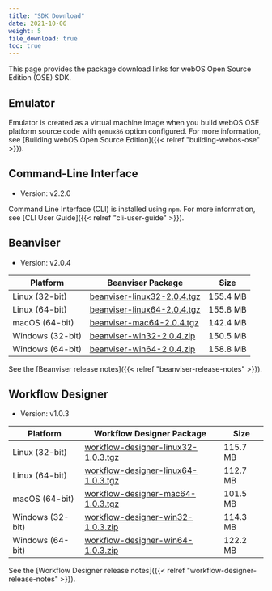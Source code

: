 ```yaml
---
title: "SDK Download"
date: 2021-10-06
weight: 5
file_download: true
toc: true
---
```


This page provides the package download links for webOS Open Source Edition (OSE) SDK.

## Emulator 

Emulator is created as a virtual machine image when you build webOS OSE platform source code with `qemux86` option configured. For more information, see [Building webOS Open Source Edition]({{< relref "building-webos-ose" >}}).

## Command-Line Interface

* Version: v2.2.0

Command Line Interface (CLI) is installed using `npm`. For more information, see [CLI User Guide]({{< relref "cli-user-guide" >}}).

## Beanviser

* Version: v2.0.4

|	Platform	|	Beanviser Package	|	Size	|
|-----------------------|-------------------|-----------|
|	Linux (32-bit)	|	<a href="javascript:" onclick="file_dn('Beanviser', 'Linux', 'beanviser-linux32-2.0.4.tgz', 'https://webosose.s3.ap-northeast-2.amazonaws.com/tools/beanviser/v2.0.4/beanviser-linux32-2.0.4.tgz');">beanviser-linux32-2.0.4.tgz</a>	|	155.4 MB	|
|	Linux (64-bit)	|	<a href="javascript:" onclick="file_dn('Beanviser', 'Linux', 'beanviser-linux64-2.0.4.tgz', 'https://webosose.s3.ap-northeast-2.amazonaws.com/tools/beanviser/v2.0.4/beanviser-linux64-2.0.4.tgz');">beanviser-linux64-2.0.4.tgz</a>	|	155.8 MB	|
|	macOS (64-bit)	|	<a href="javascript:" onclick="file_dn('Beanviser', 'macOS', 'beanviser-mac64-2.0.4.tgz', 'https://webosose.s3.ap-northeast-2.amazonaws.com/tools/beanviser/v2.0.4/beanviser-mac64-2.0.4.tgz');">beanviser-mac64-2.0.4.tgz</a>	|	142.4 MB	|
|	Windows	(32-bit) |	<a href="javascript:" onclick="file_dn('Beanviser', 'Windows', 'beanviser-win32-2.0.4.zip', 'https://webosose.s3.ap-northeast-2.amazonaws.com/tools/beanviser/v2.0.4/beanviser-win32-2.0.4.zip');">beanviser-win32-2.0.4.zip</a>	|	150.5 MB	|
|	Windows	(64-bit) |	<a href="javascript:" onclick="file_dn('Beanviser', 'Windows', 'beanviser-win64-2.0.4.zip', 'https://webosose.s3.ap-northeast-2.amazonaws.com/tools/beanviser/v2.0.4/beanviser-win64-2.0.4.zip');">beanviser-win64-2.0.4.zip</a>	|	158.8 MB	|

See the [Beanviser release notes]({{< relref "beanviser-release-notes" >}}).

## Workflow Designer

* Version: v1.0.3

|	Platform	|	Workflow Designer Package	|	Size	|
|-----------------------|-------------------|-----------|
|	Linux (32-bit)	|	<a href="javascript:" onclick="file_dn('Workflow Designer', 'Linux', 'workflow-designer-linux32-1.0.3.tgz', 'https://webosose.s3.ap-northeast-2.amazonaws.com/tools/workflow-designer/v1.0.3/workflow-designer-linux32-1.0.3.tgz');">workflow-designer-linux32-1.0.3.tgz</a>	|	115.7 MB	|
|	Linux (64-bit)	|	<a href="javascript:" onclick="file_dn('Workflow Designer', 'Linux', 'workflow-designer-linux64-1.0.3.tgz', 'https://webosose.s3.ap-northeast-2.amazonaws.com/tools/workflow-designer/v1.0.3/workflow-designer-linux64-1.0.3.tgz');">workflow-designer-linux64-1.0.3.tgz</a>	|	112.7 MB	|
|	macOS (64-bit)	|	<a href="javascript:" onclick="file_dn('Workflow Designer', 'macOS', 'workflow-designer-mac64-1.0.3.tgz', 'https://webosose.s3.ap-northeast-2.amazonaws.com/tools/workflow-designer/v1.0.3/workflow-designer-mac64-1.0.3.tgz');">workflow-designer-mac64-1.0.3.tgz</a>	|	101.5 MB	|
|	Windows	(32-bit) |	<a href="javascript:" onclick="file_dn('Workflow Designer', 'Windows', 'workflow-designer-win32-1.0.3.zip', 'https://webosose.s3.ap-northeast-2.amazonaws.com/tools/workflow-designer/v1.0.3/workflow-designer-win32-1.0.3.zip');">workflow-designer-win32-1.0.3.zip</a>	|	114.3 MB	|
|	Windows	(64-bit) |	<a href="javascript:" onclick="file_dn('Workflow Designer', 'Windows', 'workflow-designer-win64-1.0.3.zip', 'https://webosose.s3.ap-northeast-2.amazonaws.com/tools/workflow-designer/v1.0.3/workflow-designer-win64-1.0.3.zip');">workflow-designer-win64-1.0.3.zip</a>	|	122.2 MB	|

See the [Workflow Designer release notes]({{< relref "workflow-designer-release-notes" >}}).
